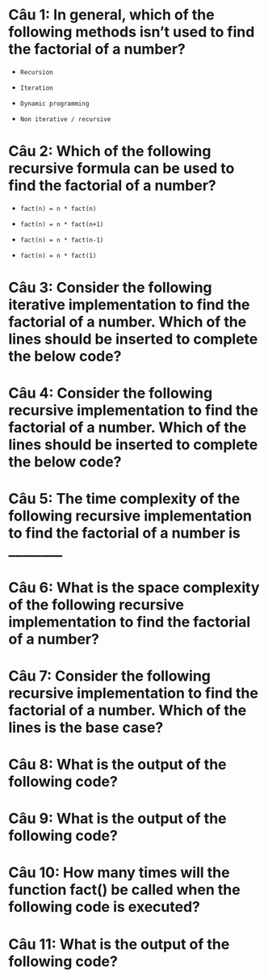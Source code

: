 # Câu 1: In general, which of the following methods isn’t used to find the factorial of a number?

- ```
  Recursion
  ```

- ```
  Iteration
  ```

- ```
  Dynamic programming
  ```

* ```
  Non iterative / recursive
  ```

# Câu 2: Which of the following recursive formula can be used to find the factorial of a number?

- ```
  fact(n) = n * fact(n)
  ```

- ```
  fact(n) = n * fact(n+1)
  ```

* ```
  fact(n) = n * fact(n-1)
  ```

- ```
  fact(n) = n * fact(1)
  ```

# Câu 3: Consider the following iterative implementation to find the factorial of a number. Which of the lines should be inserted to complete the below code?

# Câu 4: Consider the following recursive implementation to find the factorial of a number. Which of the lines should be inserted to complete the below code?

# Câu 5: The time complexity of the following recursive implementation to find the factorial of a number is ________

# Câu 6: What is the space complexity of the following recursive implementation to find the factorial of a number?

# Câu 7: Consider the following recursive implementation to find the factorial of a number. Which of the lines is the base case?

# Câu 8: What is the output of the following code?

# Câu 9: What is the output of the following code?

# Câu 10: How many times will the function fact() be called when the following code is executed?

# Câu 11: What is the output of the following code?

